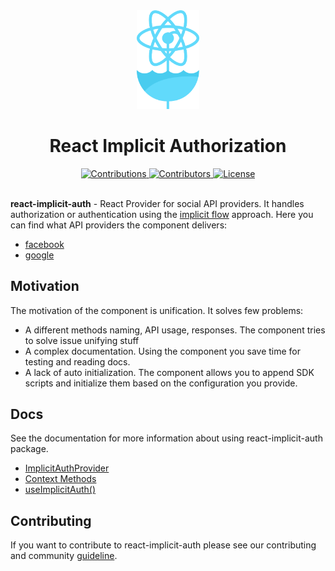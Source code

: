 <div style="text-align: center;">
  <a href="https://webman.pro">
    <img alt="react-implicit-auth" src="/logo.svg" width="100px"  />
  </a>
  <h1 style="text-align: center;">React Implicit Authorization</h1>
  <a href="https://github.com/wwwebman/react-implicit-auth/blob/master/CONTRIBUTING.md">
    <img src="https://img.shields.io/badge/contributions-welcome-brightgreen.svg?style=flat" alt="Contributions">
  </a>
  <a href="https://github.com/wwwebman/react-implicit-auth/blob/master/CONTRIBUTING.md">
    <img src="https://img.shields.io/github/contributors/wwwebman/react-implicit-auth.svg" alt="Contributors">
  </a>
  <a href="https://github.com/wwwebman/react-implicit-auth/blob/master/LICENSE">
    <img src="https://img.shields.io/github/license/mashape/apistatus.svg" alt="License">
  </a>
</div>
<br />

**react-implicit-auth** - React Provider for social API providers.
It handles authorization or authentication using the [implicit flow](https://oauth.net/2/grant-types/implicit/#:~:text=The%20Implicit%20flow%20was%20a,extra%20authorization%20code%20exchange%20step.) approach.
Here you can find what API providers the component delivers:

- [facebook](https://developers.facebook.com/docs/javascript)
- [google](https://github.com/google/google-api-javascript-client)

## Motivation

The motivation of the component is unification.
It solves few problems:

- A different methods naming, API usage, responses.
  The component tries to solve issue unifying stuff
- A complex documentation. 
  Using the component you save time for testing and reading docs.
- A lack of auto initialization.
  The component allows you to append SDK scripts and initialize them based on the configuration you provide.
  

## Docs

See the documentation for more information about using react-implicit-auth package.

- [ImplicitAuthProvider](#implicitauthprovider)
- [Context Methods](#methods)
- [useImplicitAuth()](#useimplicitauth)

## Contributing

If you want to contribute to react-implicit-auth please see our contributing and community [guideline](https://github.com/wwwebman/react-implicit-auth/blob/master/CONTRIBUTING.md).
